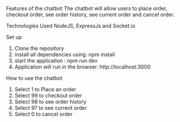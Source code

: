 
Features of the chatbot
The chatbot will allow users to place order, checkout order, see order history, see current order and cancel order.

Technologies Used 
NodeJS, ExpressJs and Socket.io


Set up
1. Clone the repository
2. install all dependencies using :npm install
3. start the application : npm run dev
4. Application will run in the browser: http://localhost:3000


How to use the chatbot
1. Select 1 to Place an order
2. Select 99 to checkout order
3. Select 98 to see order history
4. Select 97 to see current order
5. Select 0 to cancel order

